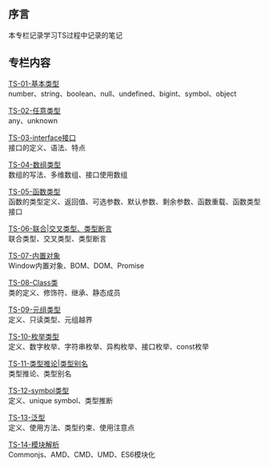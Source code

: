 
## 序言

本专栏记录学习TS过程中记录的笔记

## 专栏内容

[TS-01-基本类型](01-基本类型.md)<br/>
number、string、boolean、null、undefined、bigint、symbol、object

[TS-02-任意类型](02-任意类型.md)<br/>
any、unknown

[TS-03-interface接口](03-interface接口.md)<br/>
接口的定义、语法、特点

[TS-04-数组类型](04-数组类型.md)<br/>
数组的写法、多维数组、接口使用数组

[TS-05-函数类型](05-函数类型.md)<br/>
函数的类型定义、返回值、可选参数、默认参数、剩余参数、函数重载、函数类型接口

[TS-06-联合|交叉类型、类型断言](06-联合、交叉类型，类型断言.md)<br/>
联合类型、交叉类型、类型断言

[TS-07-内置对象](07-内置对象.md)<br/>
Window内置对象、BOM、DOM、Promise

[TS-08-Class类](08-Class类.md)<br/>
类的定义、修饰符、继承、静态成员

[TS-09-元组类型](09-元组类型.md)<br/>
定义、只读类型、元组越界

[TS-10-枚举类型](10-枚举类型.md)<br/>
定义、数字枚举、字符串枚举、异构枚举、接口枚举、const枚举

[TS-11-类型推论|类型别名](11-类型推论|类型别名.md)<br/>
类型推论、类型别名

[TS-12-symbol类型](12-symbol类型.md)<br/>
定义、unique symbol、类型推断

[TS-13-泛型](13-泛型.md)<br/>
定义、使用方法、类型约束、使用注意点

[TS-14-模块解析](14-模块解析.md)<br/>
Commonjs、AMD、CMD、UMD、ES6模块化

